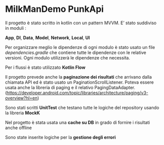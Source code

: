 
# MilkManDemo PunkApi
Il progetto è stato scritto in kotlin con un pattern MVVM. E’ stato suddiviso in moduli : 

 **App**, **DI**, **Data**, **Model**, **Network**, **Local**, **UI** 

Per organizzare meglio le dipendenze di ogni modulo è stato usato un file *dependencies.gradle* che contiene tutte le dipendenze con le relative versioni. Ogni modulo utilizzerà le dipendenze che necessita.

Per i flussi è stato utilizzato **Kotlin Flow**

Il progetto prevede anche la **paginazione dei risultati** che arrivano dalla chiamata API ed è stato usato un PaginationScrollListener. Poteva essere usata anche la libreria di paging e il relativo PagingDataAdapter. (https://developer.android.com/topic/libraries/architecture/paging/v3-overview?hl=en)

Sono stati scritti **UnitTest** che testano tutte le logiche del repository usando la libreria **MockK**

Nel progetto è stata usata una **cache su DB** in grado di fornire i risultati anche offline

Sono state inserite logiche per la **gestione degli errori**
